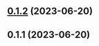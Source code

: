 ## [0.1.2](https://github.com/NathanaelGandhi/auto-assign-reusable-workflow/compare/v0.1.1...v0.1.2) (2023-06-20)



## 0.1.1 (2023-06-20)



